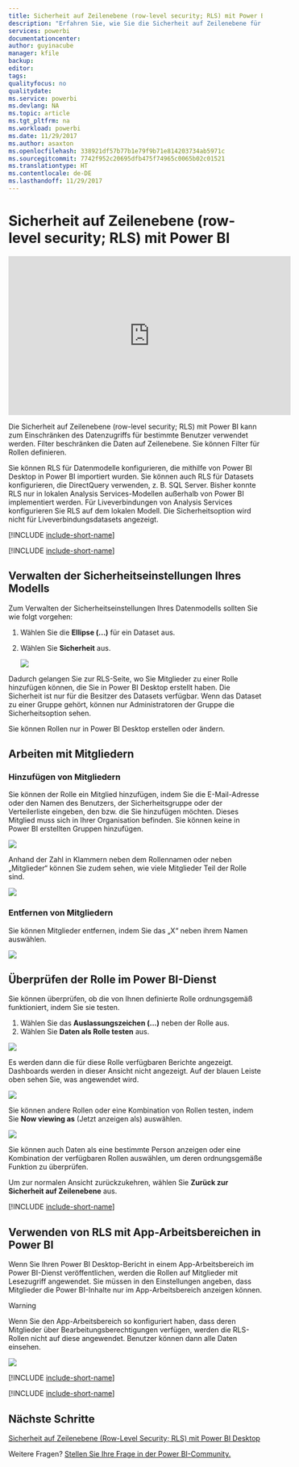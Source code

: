 ```yaml
---
title: Sicherheit auf Zeilenebene (row-level security; RLS) mit Power BI
description: "Erfahren Sie, wie Sie die Sicherheit auf Zeilenebene für importierte Datasets in DirectQuery im Power BI-Dienst konfigurieren."
services: powerbi
documentationcenter: 
author: guyinacube
manager: kfile
backup: 
editor: 
tags: 
qualityfocus: no
qualitydate: 
ms.service: powerbi
ms.devlang: NA
ms.topic: article
ms.tgt_pltfrm: na
ms.workload: powerbi
ms.date: 11/29/2017
ms.author: asaxton
ms.openlocfilehash: 338921df57b77b1e79f9b71e814203734ab5971c
ms.sourcegitcommit: 7742f952c20695dfb475f74965c0065b02c01521
ms.translationtype: HT
ms.contentlocale: de-DE
ms.lasthandoff: 11/29/2017
---
```

# <a name="row-level-security-rls-with-power-bi"></a>Sicherheit auf Zeilenebene (row-level security; RLS) mit Power BI
<iframe width="560" height="315" src="https://www.youtube.com/embed/67fK0GoVQ80?showinfo=0" frameborder="0" allowfullscreen></iframe>

Die Sicherheit auf Zeilenebene (row-level security; RLS) mit Power BI kann zum Einschränken des Datenzugriffs für bestimmte Benutzer verwendet werden. Filter beschränken die Daten auf Zeilenebene. Sie können Filter für Rollen definieren.

Sie können RLS für Datenmodelle konfigurieren, die mithilfe von Power BI Desktop in Power BI importiert wurden. Sie können auch RLS für Datasets konfigurieren, die DirectQuery verwenden, z. B. SQL Server. Bisher konnte RLS nur in lokalen Analysis Services-Modellen außerhalb von Power BI implementiert werden. Für Liveverbindungen von Analysis Services konfigurieren Sie RLS auf dem lokalen Modell. Die Sicherheitsoption wird nicht für Liveverbindungsdatasets angezeigt.

[!INCLUDE [include-short-name](./includes/rls-desktop-define-roles.md)]

[!INCLUDE [include-short-name](./includes/rls-desktop-view-as-roles.md)]

## <a name="manage-security-on-your-model"></a>Verwalten der Sicherheitseinstellungen Ihres Modells
Zum Verwalten der Sicherheitseinstellungen Ihres Datenmodells sollten Sie wie folgt vorgehen:

1. Wählen Sie die **Ellipse (...)** für ein Dataset aus.
2. Wählen Sie **Sicherheit** aus.
   
   ![](media/service-admin-rls/rls-security.png)

Dadurch gelangen Sie zur RLS-Seite, wo Sie Mitglieder zu einer Rolle hinzufügen können, die Sie in Power BI Desktop erstellt haben. Die Sicherheit ist nur für die Besitzer des Datasets verfügbar. Wenn das Dataset zu einer Gruppe gehört, können nur Administratoren der Gruppe die Sicherheitsoption sehen. 

Sie können Rollen nur in Power BI Desktop erstellen oder ändern.

## <a name="working-with-members"></a>Arbeiten mit Mitgliedern
### <a name="add-members"></a>Hinzufügen von Mitgliedern
Sie können der Rolle ein Mitglied hinzufügen, indem Sie die E-Mail-Adresse oder den Namen des Benutzers, der Sicherheitsgruppe oder der Verteilerliste eingeben, den bzw. die Sie hinzufügen möchten. Dieses Mitglied muss sich in Ihrer Organisation befinden. Sie können keine in Power BI erstellten Gruppen hinzufügen.

![](media/service-admin-rls/rls-add-member.png)

Anhand der Zahl in Klammern neben dem Rollennamen oder neben „Mitglieder“ können Sie zudem sehen, wie viele Mitglieder Teil der Rolle sind.

![](media/service-admin-rls/rls-member-count.png)

### <a name="remove-members"></a>Entfernen von Mitgliedern
Sie können Mitglieder entfernen, indem Sie das „X“ neben ihrem Namen auswählen. 

![](media/service-admin-rls/rls-remove-member.png)

## <a name="validating-the-role-within-the-power-bi-service"></a>Überprüfen der Rolle im Power BI-Dienst
Sie können überprüfen, ob die von Ihnen definierte Rolle ordnungsgemäß funktioniert, indem Sie sie testen. 

1. Wählen Sie das **Auslassungszeichen (...)** neben der Rolle aus.
2. Wählen Sie **Daten als Rolle testen** aus.

![](media/service-admin-rls/rls-test-role.png)

Es werden dann die für diese Rolle verfügbaren Berichte angezeigt. Dashboards werden in dieser Ansicht nicht angezeigt. Auf der blauen Leiste oben sehen Sie, was angewendet wird.

![](media/service-admin-rls/rls-test-role2.png)

Sie können andere Rollen oder eine Kombination von Rollen testen, indem Sie **Now viewing as** (Jetzt anzeigen als) auswählen.

![](media/service-admin-rls/rls-test-role3.png)

Sie können auch Daten als eine bestimmte Person anzeigen oder eine Kombination der verfügbaren Rollen auswählen, um deren ordnungsgemäße Funktion zu überprüfen. 

Um zur normalen Ansicht zurückzukehren, wählen Sie **Zurück zur Sicherheit auf Zeilenebene** aus.

[!INCLUDE [include-short-name](./includes/rls-usernames.md)]

## <a name="using-rls-with-app-workspaces-in-power-bi"></a>Verwenden von RLS mit App-Arbeitsbereichen in Power BI
Wenn Sie Ihren Power BI Desktop-Bericht in einem App-Arbeitsbereich im Power BI-Dienst veröffentlichen, werden die Rollen auf Mitglieder mit Lesezugriff angewendet. Sie müssen in den Einstellungen angeben, dass Mitglieder die Power BI-Inhalte nur im App-Arbeitsbereich anzeigen können.

> [!WARNING]
> Wenn Sie den App-Arbeitsbereich so konfiguriert haben, dass deren Mitglieder über Bearbeitungsberechtigungen verfügen, werden die RLS-Rollen nicht auf diese angewendet. Benutzer können dann alle Daten einsehen.
> 
> 

![](media/service-admin-rls/rls-group-settings.png)

[!INCLUDE [include-short-name](./includes/rls-limitations.md)]

[!INCLUDE [include-short-name](./includes/rls-faq.md)]

## <a name="next-steps"></a>Nächste Schritte
[Sicherheit auf Zeilenebene (Row-Level Security; RLS) mit Power BI Desktop](desktop-rls.md)  

Weitere Fragen? [Stellen Sie Ihre Frage in der Power BI-Community.](http://community.powerbi.com/)

